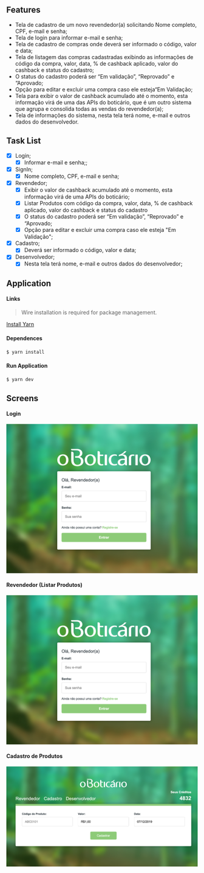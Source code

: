 ## Features
- Tela de cadastro de um novo revendedor(a) solicitando Nome completo, CPF, e-mail e senha;
- Tela de login para informar e-mail e senha;
- Tela de cadastro de compras onde deverá ser informado o código, valor e data;
- Tela de listagem das compras cadastradas exibindo as informações de código da compra, valor, data, % de cashback aplicado, valor do cashback e status do cadastro;
- O status do cadastro poderá ser “Em validação”, “Reprovado” e “Aprovado;
- Opção para editar e excluir uma compra caso ele esteja“Em Validação;
- Tela para exibir o valor de cashback acumulado até o momento, esta informação virá de uma das APIs do boticário, que é um outro sistema que agrupa e consolida todas as vendas do revendedor(a);
- Tela de informações do sistema, nesta tela terá nome, e-mail e outros dados do desenvolvedor.

## Task List

- [x] Login;
	- [x] Informar e-mail e senha;;
- [x] SignIn;
	- [x] Nome completo, CPF, e-mail e senha;
- [x] Revendedor;
	- [x] Exibir o valor de cashback acumulado até o momento, esta informação virá de uma APIs do boticário;
	- [x] Listar Produtos com código da compra, valor, data, % de cashback aplicado, valor do cashback e status do cadastro
	- [x] O status do cadastro poderá ser “Em validação”, “Reprovado” e “Aprovado;
	- [x] Opção para editar e excluir uma compra caso ele esteja "Em Validação";
- [x] Cadastro;
	- [x] Deverá ser informado o código, valor e data;
- [x] Desenvolvedor;
 	- [x] Nesta tela terá nome, e-mail e outros dados do desenvolvedor;

## Application

#### Links

> Wire installation is required for package management.

[Install Yarn](https://yarnpkg.com/lang/en/)

#### Dependences
`$ yarn install`

#### Run Application
`$ yarn dev`

## Screens

#### Login

[![](screens/area_login.png)](screens/area_login.png)

#### Revendedor (Listar Produtos)

[![](screens/area_login.png)](screens/area_produtos.png)

#### Cadastro de Produtos

[![](screens/area_cadastro.png)](screens/area_cadastro.png)
